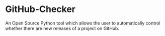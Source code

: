 # GitHub-Checker
An Open Source Python tool which allows the user to automatically control whether there are new releases of a project on GitHub.
